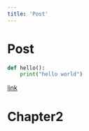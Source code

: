```yaml
---
title: 'Post'
---
```


# Post

```python
def hello():
    print("hello world")
```

[link](/post)

# Chapter2